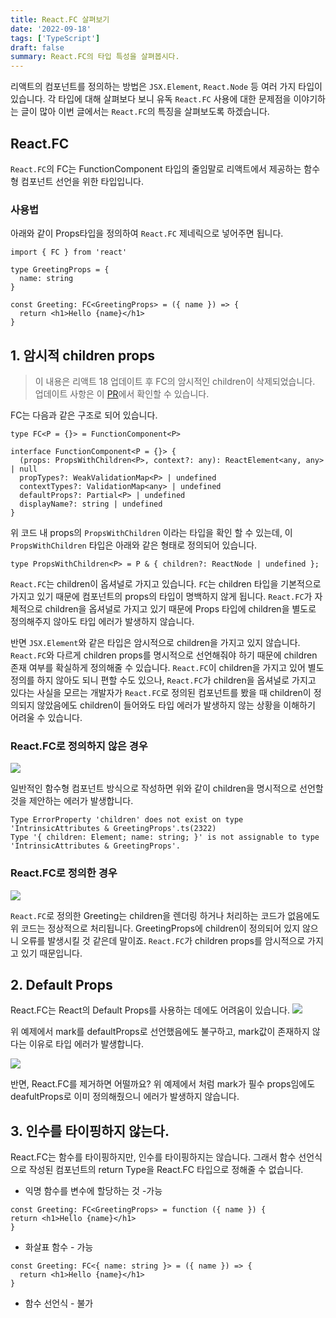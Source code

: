 ```yaml
---
title: React.FC 살펴보기
date: '2022-09-18'
tags: ['TypeScript']
draft: false
summary: React.FC의 타입 특성을 살펴봅시다.
---
```


리액트의 컴포넌트를 정의하는 방법은 `JSX.Element`, `React.Node` 등 여러 가지 타입이 있습니다. 각 타입에 대해 살펴보다 보니 유독 `React.FC` 사용에 대한 문제점을 이야기하는 글이 많아 이번 글에서는 `React.FC`의 특징을 살펴보도록 하겠습니다.

## React.FC
`React.FC`의 FC는 FunctionComponent 타입의 줄임말로 리액트에서 제공하는 함수형 컴포넌트 선언을 위한 타입입니다.

### 사용법
아래와 같이 Props타입을 정의하여 `React.FC` 제네릭으로 넣어주면 됩니다.

```tsx
import { FC } from 'react'

type GreetingProps = {
  name: string
}

const Greeting: FC<GreetingProps> = ({ name }) => {
  return <h1>Hello {name}</h1>
}

```

## 1. 암시적 children props

> 이 내용은 리액트 18 업데이트 후 FC의 암시적인 children이 삭제되었습니다. 업데이트 사항은 이 [PR](https://github.com/DefinitelyTyped/DefinitelyTyped/pull/56210)에서 확인할 수 있습니다.


FC는 다음과 같은 구조로 되어 있습니다.

```tsx
type FC<P = {}> = FunctionComponent<P>

interface FunctionComponent<P = {}> {
  (props: PropsWithChildren<P>, context?: any): ReactElement<any, any> | null
  propTypes?: WeakValidationMap<P> | undefined
  contextTypes?: ValidationMap<any> | undefined
  defaultProps?: Partial<P> | undefined
  displayName?: string | undefined
}
```
위 코드 내 props의 `PropsWithChildren` 이라는 타입을 확인 할 수 있는데, 이 `PropsWithChildren` 타입은 아래와 같은 형태로 정의되어 있습니다. 

```tsx
type PropsWithChildren<P> = P & { children?: ReactNode | undefined };
```
 `React.FC`는 children이 옵셔널로 가지고 있습니다. `FC`는 children 타입을 기본적으로 가지고 있기 때문에 컴포넌트의 props의 타입이 명백하지 않게 됩니다.  `React.FC`가 자체적으로  children을 옵셔널로 가지고 있기 때문에 Props 타입에  children을 별도로 정의해주지 않아도 타입 에러가 발생하지 않습니다.

 반면 `JSX.Element`와 같은 타입은 암시적으로  children을 가지고 있지 않습니다. `React.FC`와 다르게  children props를 명시적으로 선언해줘야 하기 때문에  children 존재 여부를 확실하게 정의해줄 수 있습니다. `React.FC`이  children을 가지고 있어 별도 정의를 하지 않아도 되니 편할 수도 있으나, `React.FC`가  children을 옵셔널로 가지고 있다는 사실을 모르는 개발자가 `React.FC`로 정의된 컴포넌트를 봤을 때  children이 정의되지 않았음에도  children이 들어와도 타입 에러가 발생하지 않는 상황을 이해하기 어려울 수 있습니다. 



### React.FC로 정의하지 않은 경우
![](https://img1.daumcdn.net/thumb/R1280x0/?scode=mtistory2&fname=https%3A%2F%2Fblog.kakaocdn.net%2Fdn%2FdDQkl4%2FbtrMt4VmO1l%2FwAzrZ8W3bv8E6ADkK9ypd1%2Fimg.png)

일반적인 함수형 컴포넌트 방식으로 작성하면 위와 같이 children을 명시적으로 선언할 것을 제안하는 에러가 발생합니다.

```
Type ErrorProperty 'children' does not exist on type 'IntrinsicAttributes & GreetingProps'.ts(2322)
Type '{ children: Element; name: string; }' is not assignable to type 'IntrinsicAttributes & GreetingProps'.
```
### React.FC로 정의한 경우
![](https://img1.daumcdn.net/thumb/R1280x0/?scode=mtistory2&fname=https%3A%2F%2Fblog.kakaocdn.net%2Fdn%2FdgvXXy%2FbtrMkMIYyKw%2FqVtXDTnHlTKLRtP2AulQBk%2Fimg.png)


 `React.FC`로 정의한 Greeting는 children을 렌더링 하거나 처리하는 코드가 없음에도 위 코드는 정상적으로 처리됩니다. GreetingProps에 children이 정의되어 있지 않으니 오류를 발생시킬 것 같은데 말이죠. `React.FC`가 children props를 암시적으로 가지고 있기 때문입니다. 


## 2. Default Props
React.FC는 React의 Default Props를 사용하는 데에도 어려움이 있습니다.
![](https://img1.daumcdn.net/thumb/R1280x0/?scode=mtistory2&fname=https%3A%2F%2Fblog.kakaocdn.net%2Fdn%2FtdV94%2FbtrMlVZIDAm%2F9OrNufh9AWjEXEJsIZLX5k%2Fimg.png)

 위 예제에서 mark를 defaultProps로 선언했음에도 불구하고, mark값이 존재하지 않다는 이유로 타입 에러가 발생합니다. 

![](https://img1.daumcdn.net/thumb/R1280x0/?scode=mtistory2&fname=https%3A%2F%2Fblog.kakaocdn.net%2Fdn%2FyQWFU%2FbtrMlWdfYB8%2FR2RWJgnkjn7fvsqOh3WEA1%2Fimg.png)


반면, React.FC를 제거하면 어떨까요? 위 예제에서 처럼 mark가 필수 props임에도 deafultProps로 이미 정의해줬으니 에러가 발생하지 않습니다.



## 3. 인수를 타이핑하지 않는다.
React.FC는 함수를 타이핑하지만, 인수를 타이핑하지는 않습니다. 그래서 함수 선언식으로 작성된 컴포넌트의 return Type을 React.FC 타입으로 정해줄 수 없습니다.

- 익명 함수를 변수에 할당하는 것 -가능 
```tsx
const Greeting: FC<GreetingProps> = function ({ name }) {
return <h1>Hello {name}</h1>
}
```
- 화살표 함수 - 가능
```tsx
const Greeting: FC<{ name: string }> = ({ name }) => {
  return <h1>Hello {name}</h1>
}
```
- 함수 선언식 - 불가